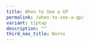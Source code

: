 ```yaml
---
title: When to See a GP
permalink: /when-to-see-a-gp/
variant: tiptap
description: ""
third_nav_title: Burns
---
```

